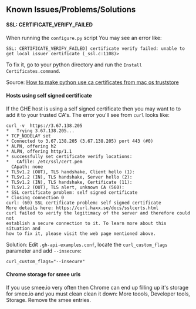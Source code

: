 ## Known Issues/Problems/Solutions

#### SSL: CERTIFICATE_VERIFY_FAILED
When running the `configure.py` script You may see an error like:

```
SSL: CERTIFICATE_VERIFY_FAILED] certificate verify failed: unable to get local issuer certificate (_ssl.c:1108)>
```

To fix it, go to your python directory and run the `Install Certificates.command`.

Source: [How to make python use ca certificates from mac os truststore](https://stackoverflow.com/questions/40684543/how-to-make-python-use-ca-certificates-from-mac-os-truststore)

#### Hosts using self signed certificate
If the GHE host is using a self signed certificate then you may want to to add it to your trusted CA's. The error you'll see from `curl` looks like:

```
curl -v  https://3.67.138.205
*   Trying 3.67.138.205...
* TCP_NODELAY set
* Connected to 3.67.138.205 (3.67.138.205) port 443 (#0)
* ALPN, offering h2
* ALPN, offering http/1.1
* successfully set certificate verify locations:
*   CAfile: /etc/ssl/cert.pem
  CApath: none
* TLSv1.2 (OUT), TLS handshake, Client hello (1):
* TLSv1.2 (IN), TLS handshake, Server hello (2):
* TLSv1.2 (IN), TLS handshake, Certificate (11):
* TLSv1.2 (OUT), TLS alert, unknown CA (560):
* SSL certificate problem: self signed certificate
* Closing connection 0
curl: (60) SSL certificate problem: self signed certificate
More details here: https://curl.haxx.se/docs/sslcerts.html
curl failed to verify the legitimacy of the server and therefore could not
establish a secure connection to it. To learn more about this situation and
how to fix it, please visit the web page mentioned above.
```

Solution: Edit `.gh-api-examples.conf`, locate the `curl_custom_flags` parameter and add `--insecure`:

```
curl_custom_flags="--insecure"
```

#### Chrome storage for smee urls
If you use smee.io very often then Chrome can end up filling up it's storage for smee.io and you must clean clean it down: More toools, Developer tools, Storage. Remove the smee entries.

